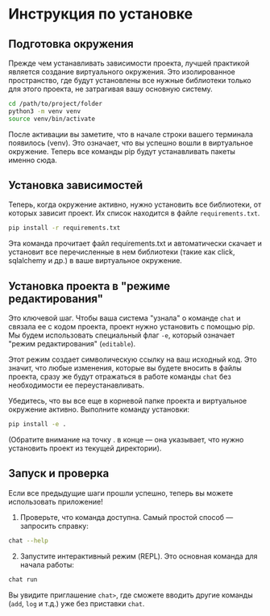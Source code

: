 # Инструкция по установке

## Подготовка окружения

Прежде чем устанавливать зависимости проекта, лучшей практикой является создание виртуального окружения. Это изолированное пространство, где будут установлены все нужные библиотеки только для этого проекта, не затрагивая вашу основную систему.

```bash
cd /path/to/project/folder
python3 -m venv venv
source venv/bin/activate
```

После активации вы заметите, что в начале строки вашего терминала появилось (venv). Это означает, что вы успешно вошли в виртуальное окружение. Теперь все команды pip будут устанавливать пакеты именно сюда.

## Установка зависимостей

Теперь, когда окружение активно, нужно установить все библиотеки, от которых зависит проект. Их список находится в файле `requirements.txt`.

```bash
pip install -r requirements.txt
```

Эта команда прочитает файл requirements.txt и автоматически скачает и установит все перечисленные в нем библиотеки (такие как click, sqlalchemy и др.) в ваше виртуальное окружение.

## Установка проекта в "режиме редактирования"

Это ключевой шаг. Чтобы ваша система "узнала" о команде `chat` и связала ее с кодом проекта, проект нужно установить с помощью pip. Мы будем использовать специальный флаг `-e`, который означает "режим редактирования" (`editable`).

Этот режим создает символическую ссылку на ваш исходный код. Это значит, что любые изменения, которые вы будете вносить в файлы проекта, сразу же будут отражаться в работе команды `chat` без необходимости ее переустанавливать.

Убедитесь, что вы все еще в корневой папке проекта и виртуальное окружение активно. Выполните команду установки:

```bash
pip install -e .
```

(Обратите внимание на точку . в конце — она указывает, что нужно установить проект из текущей директории).

## Запуск и проверка

Если все предыдущие шаги прошли успешно, теперь вы можете использовать приложение!

1. Проверьте, что команда доступна. Самый простой способ — запросить справку:

```bash
chat --help
```

2. Запустите интерактивный режим (REPL). Это основная команда для начала работы:

```bash
chat run
```
Вы увидите приглашение `chat>`, где сможете вводить другие команды (`add`, `log` и т.д.) уже без приставки `chat`.



